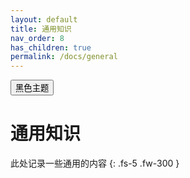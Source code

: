 ```yaml
---
layout: default
title: 通用知识
nav_order: 8
has_children: true
permalink: /docs/general
---
```

<button class="btn js-toggle-dark-mode">黑色主题</button>

<script type="text/javascript" src="{{ "/assets/js/dark-mode-preview.js" | absolute_url }}"></script>
# 通用知识

此处记录一些通用的内容
{: .fs-5 .fw-300 }


